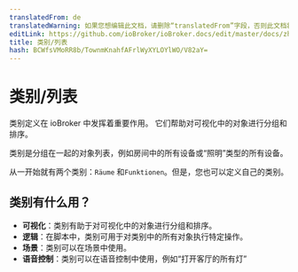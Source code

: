 ```yaml
---
translatedFrom: de
translatedWarning: 如果您想编辑此文档，请删除“translatedFrom”字段，否则此文档将再次自动翻译
editLink: https://github.com/ioBroker/ioBroker.docs/edit/master/docs/zh-cn/basics/enums.md
title: 类别/列表
hash: BCWfsVMoRR8b/TownmKnahfAFrlWyXYLOYlWO/V82aY=
---
```

# 类别/列表
类别定义在 ioBroker 中发挥着重要作用。
它们帮助对可视化中的对象进行分组和排序。

类别是分组在一起的对象列表，例如房间中的所有设备或“照明”类型的所有设备。

从一开始就有两个类别：`Räume` 和`Funktionen`。但是，您也可以定义自己的类别。

## 类别有什么用？
- **可视化**：类别有助于对可视化中的对象进行分组和排序。
- **逻辑**：在脚本中，类别可用于对类别中的所有对象执行特定操作。
- **场景**：类别可以在场景中使用。
- **语音控制**：类别可以在语音控制中使用，例如“打开客厅的所有灯”